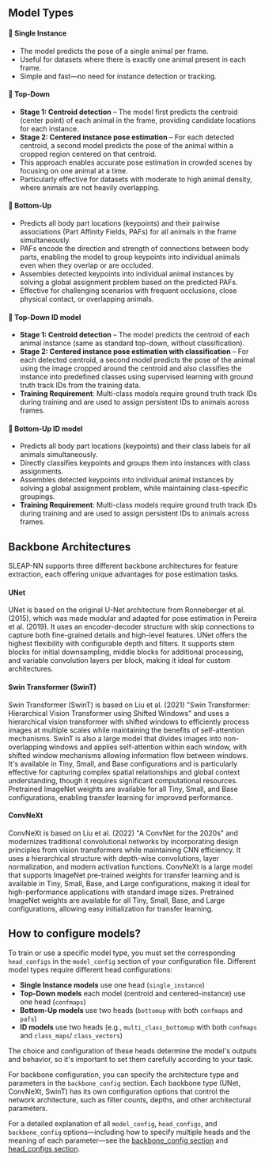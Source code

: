 ## Model Types

#### 🔹 Single Instance

- The model predicts the pose of a single animal per frame.
- Useful for datasets where there is exactly one animal present in each frame.
- Simple and fast—no need for instance detection or tracking.

#### 🔹 Top-Down

- **Stage 1: Centroid detection** – The model first predicts the centroid (center point) of each animal in the frame, providing candidate locations for each instance.
- **Stage 2: Centered instance pose estimation** – For each detected centroid, a second model predicts the pose of the animal within a cropped region centered on that centroid.
- This approach enables accurate pose estimation in crowded scenes by focusing on one animal at a time.
- Particularly effective for datasets with moderate to high animal density, where animals are not heavily overlapping.

#### 🔹 Bottom-Up

- Predicts all body part locations (keypoints) and their pairwise associations (Part Affinity Fields, PAFs) for all animals in the frame simultaneously.
- PAFs encode the direction and strength of connections between body parts, enabling the model to group keypoints into individual animals even when they overlap or are occluded.
- Assembles detected keypoints into individual animal instances by solving a global assignment problem based on the predicted PAFs.
- Effective for challenging scenarios with frequent occlusions, close physical contact, or overlapping animals.

#### 🔹 Top-Down ID model

- **Stage 1: Centroid detection** – The model predicts the centroid of each animal instance (same as standard top-down, without classification).
- **Stage 2: Centered instance pose estimation with classification** – For each detected centroid, a second model predicts the pose of the animal using the image cropped around the centroid and also classifies the instance into predefined classes using supervised learning with ground truth track IDs from the training data.
- **Training Requirement**: Multi-class models require ground truth track IDs during training and are used to assign persistent IDs to animals across frames.

#### 🔹 Bottom-Up ID model 

- Predicts all body part locations (keypoints) and their class labels for all animals simultaneously.
- Directly classifies keypoints and groups them into instances with class assignments.
- Assembles detected keypoints into individual animal instances by solving a global assignment problem, while maintaining class-specific groupings.
- **Training Requirement**: Multi-class models require ground truth track IDs during training and are used to assign persistent IDs to animals across frames.



## Backbone Architectures

SLEAP-NN supports three different backbone architectures for feature extraction, each offering unique advantages for pose estimation tasks.

#### UNet

UNet is based on the original U-Net architecture from Ronneberger et al. (2015), which was made modular and adapted for pose estimation in Pereira et al. (2019). It uses an encoder-decoder structure with skip connections to capture both fine-grained details and high-level features. UNet offers the highest flexibility with configurable depth and filters. It supports stem blocks for initial downsampling, middle blocks for additional processing, and variable convolution layers per block, making it ideal for custom architectures.

#### Swin Transformer (SwinT)

Swin Transformer (SwinT) is based on Liu et al. (2021) "Swin Transformer: Hierarchical Vision Transformer using Shifted Windows" and uses a hierarchical vision transformer with shifted windows to efficiently process images at multiple scales while maintaining the benefits of self-attention mechanisms. SwinT is also a large model that divides images into non-overlapping windows and applies self-attention within each window, with shifted window mechanisms allowing information flow between windows. It's available in Tiny, Small, and Base configurations and is particularly effective for capturing complex spatial relationships and global context understanding, though it requires significant computational resources. Pretrained ImageNet weights are available for all Tiny, Small, and Base configurations, enabling transfer learning for improved performance.

#### ConvNeXt

ConvNeXt is based on Liu et al. (2022) "A ConvNet for the 2020s" and modernizes traditional convolutional networks by incorporating design principles from vision transformers while maintaining CNN efficiency. It uses a hierarchical structure with depth-wise convolutions, layer normalization, and modern activation functions. ConvNeXt is a large model that supports ImageNet pre-trained weights for transfer learning and is available in Tiny, Small, Base, and Large configurations, making it ideal for high-performance applications with standard image sizes. Pretrained ImageNet weights are available for all Tiny, Small, Base, and Large configurations, allowing easy initialization for transfer learning.

## How to configure models?

To train or use a specific model type, you must set the corresponding `head_configs` in the `model_config` section of your configuration file. Different model types require different head configurations:

- **Single Instance models** use one head (`single_instance`)
- **Top-Down models** each model (centroid and centered-instance) use one head (`confmaps`)
- **Bottom-Up models** use two heads (`bottomup` with both `confmaps` and `pafs`)
- **ID models** use two heads (e.g., `multi_class_bottomup` with both `confmaps` and `class_maps`/ `class_vectors`)

The choice and configuration of these heads determine the model's outputs and behavior, so it's important to set them carefully according to your task.

For backbone configuration, you can specify the architecture type and parameters in the `backbone_config` section. Each backbone type (UNet, ConvNeXt, SwinT) has its own configuration options that control the network architecture, such as filter counts, depths, and other architectural parameters.

For a detailed explanation of all `model_config`, `head_configs`, and `backbone_config` options—including how to specify multiple heads and the meaning of each parameter—see the [backbone_config section](config.md#backbone-configuration) and [head_configs section](config.md#head-configuration).